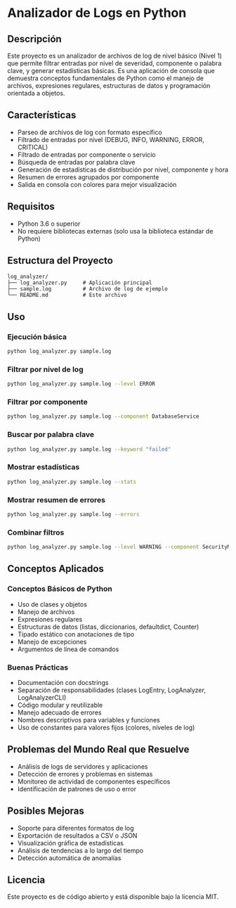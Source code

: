 # Analizador de Logs en Python

## Descripción
Este proyecto es un analizador de archivos de log de nivel básico (Nivel 1) que permite filtrar entradas por nivel de severidad, componente o palabra clave, y generar estadísticas básicas. Es una aplicación de consola que demuestra conceptos fundamentales de Python como el manejo de archivos, expresiones regulares, estructuras de datos y programación orientada a objetos.

## Características
- Parseo de archivos de log con formato específico
- Filtrado de entradas por nivel (DEBUG, INFO, WARNING, ERROR, CRITICAL)
- Filtrado de entradas por componente o servicio
- Búsqueda de entradas por palabra clave
- Generación de estadísticas de distribución por nivel, componente y hora
- Resumen de errores agrupados por componente
- Salida en consola con colores para mejor visualización

## Requisitos
- Python 3.6 o superior
- No requiere bibliotecas externas (solo usa la biblioteca estándar de Python)

## Estructura del Proyecto
```
log_analyzer/
├── log_analyzer.py     # Aplicación principal
├── sample.log          # Archivo de log de ejemplo
└── README.md           # Este archivo
```

## Uso

### Ejecución básica
```bash
python log_analyzer.py sample.log
```

### Filtrar por nivel de log
```bash
python log_analyzer.py sample.log --level ERROR
```

### Filtrar por componente
```bash
python log_analyzer.py sample.log --component DatabaseService
```

### Buscar por palabra clave
```bash
python log_analyzer.py sample.log --keyword "failed"
```

### Mostrar estadísticas
```bash
python log_analyzer.py sample.log --stats
```

### Mostrar resumen de errores
```bash
python log_analyzer.py sample.log --errors
```

### Combinar filtros
```bash
python log_analyzer.py sample.log --level WARNING --component SecurityModule --stats
```

## Conceptos Aplicados

### Conceptos Básicos de Python
- Uso de clases y objetos
- Manejo de archivos
- Expresiones regulares
- Estructuras de datos (listas, diccionarios, defaultdict, Counter)
- Tipado estático con anotaciones de tipo
- Manejo de excepciones
- Argumentos de línea de comandos

### Buenas Prácticas
- Documentación con docstrings
- Separación de responsabilidades (clases LogEntry, LogAnalyzer, LogAnalyzerCLI)
- Código modular y reutilizable
- Manejo adecuado de errores
- Nombres descriptivos para variables y funciones
- Uso de constantes para valores fijos (colores, niveles de log)

## Problemas del Mundo Real que Resuelve
- Análisis de logs de servidores y aplicaciones
- Detección de errores y problemas en sistemas
- Monitoreo de actividad de componentes específicos
- Identificación de patrones de uso o error

## Posibles Mejoras
- Soporte para diferentes formatos de log
- Exportación de resultados a CSV o JSON
- Visualización gráfica de estadísticas
- Análisis de tendencias a lo largo del tiempo
- Detección automática de anomalías

## Licencia
Este proyecto es de código abierto y está disponible bajo la licencia MIT.